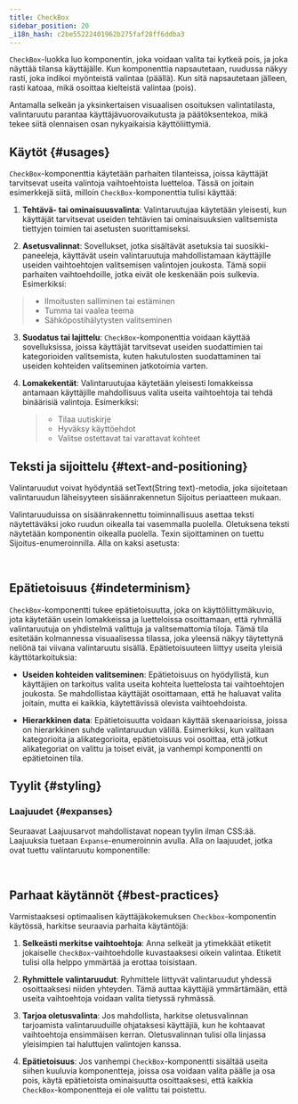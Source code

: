 ```yaml
---
title: CheckBox
sidebar_position: 20
_i18n_hash: c2be55222401962b275faf28ff6ddba3
---
```

<DocChip chip="shadow" />
<DocChip chip="name" label="dwc-checkbox" />
<DocChip chip='since' label='23.01' />
<JavadocLink type="foundation" location="com/webforj/component/optioninput/CheckBox" top='true'/>

`CheckBox`-luokka luo komponentin, joka voidaan valita tai kytkeä pois, ja joka näyttää tilansa käyttäjälle. Kun komponenttia napsautetaan, ruudussa näkyy rasti, joka indikoi myönteistä valintaa (päällä). Kun sitä napsautetaan jälleen, rasti katoaa, mikä osoittaa kielteistä valintaa (pois).

Antamalla selkeän ja yksinkertaisen visuaalisen osoituksen valintatilasta, valintaruutu parantaa käyttäjävuorovaikutusta ja päätöksentekoa, mikä tekee siitä olennaisen osan nykyaikaisia käyttöliittymiä.

## Käytöt {#usages}

`CheckBox`-komponenttia käytetään parhaiten tilanteissa, joissa käyttäjät tarvitsevat useita valintoja vaihtoehtoista luetteloa. Tässä on joitain esimerkkejä siitä, milloin `CheckBox`-komponenttia tulisi käyttää:

1. **Tehtävä- tai ominaisuusvalinta**: Valintaruutujaa käytetään yleisesti, kun käyttäjät tarvitsevat useiden tehtävien tai ominaisuuksien valitsemista tiettyjen toimien tai asetusten suorittamiseksi.

2. **Asetusvalinnat**: Sovellukset, jotka sisältävät asetuksia tai suosikki-paneeleja, käyttävät usein valintaruutuja mahdollistamaan käyttäjille useiden vaihtoehtojen valitsemisen valintojen joukosta. Tämä sopii parhaiten vaihtoehdoille, jotka eivät ole keskenään pois sulkevia. Esimerkiksi:

> - Ilmoitusten salliminen tai estäminen
> - Tumma tai vaalea teema
> - Sähköpostihälytysten valitseminen

3. **Suodatus tai lajittelu**: `CheckBox`-komponenttia voidaan käyttää sovelluksissa, joissa käyttäjät tarvitsevat useiden suodattimien tai kategorioiden valitsemista, kuten hakutulosten suodattaminen tai useiden kohteiden valitseminen jatkotoimia varten.

4. **Lomakekentät**: Valintaruutujaa käytetään yleisesti lomakkeissa antamaan käyttäjille mahdollisuus valita useita vaihtoehtoja tai tehdä binäärisiä valintoja. Esimerkiksi:
   > - Tilaa uutiskirje
   > - Hyväksy käyttöehdot
   > - Valitse ostettavat tai varattavat kohteet

## Teksti ja sijoittelu {#text-and-positioning}

Valintaruudut voivat hyödyntää <JavadocLink type="foundation" location="com/webforj/component/AbstractOptionInput" code='true' suffix='#setText(java.lang.String)'>setText(String text)</JavadocLink>-metodia, joka sijoitetaan valintaruudun läheisyyteen sisäänrakennetun <JavadocLink type="foundation" location="com/webforj/component/TextPosition" code='true' suffix=''>Sijoitus</JavadocLink> periaatteen mukaan.

Valintaruuduissa on sisäänrakennettu toiminnallisuus asettaa teksti näytettäväksi joko ruudun oikealla tai vasemmalla puolella. Oletuksena teksti näytetään komponentin oikealla puolella. Texin sijoittaminen on tuettu <JavadocLink type="foundation" location="com/webforj/component/TextPosition" code='true' suffix=''>Sijoitus</JavadocLink>-enumeroinnilla. Alla on kaksi asetusta: <br/>

<ComponentDemo 
path='/webforj/checkboxhorizontaltext?' 
javaE='https://raw.githubusercontent.com/webforj/webforj-documentation/refs/heads/main/src/main/java/com/webforj/samples/views/checkbox/CheckboxHorizontalTextView.java'
height = '200px'
/>

<br/>

## Epätietoisuus {#indeterminism}

`CheckBox`-komponentti tukee epätietoisuutta, joka on käyttöliittymäkuvio, jota käytetään usein lomakkeissa ja luetteloissa osoittamaan, että ryhmällä valintaruutuja on yhdistelmä valittuja ja valitsemattomia tiloja. Tämä tila esitetään kolmannessa visuaalisessa tilassa, joka yleensä näkyy täytettynä neliönä tai viivana valintaruutu sisällä. Epätietoisuuteen liittyy useita yleisiä käyttötarkoituksia:

- **Useiden kohteiden valitseminen**: Epätietoisuus on hyödyllistä, kun käyttäjien on tarkoitus valita useita kohteita luettelosta tai vaihtoehtojen joukosta. Se mahdollistaa käyttäjät osoittamaan, että he haluavat valita joitain, mutta ei kaikkia, käytettävissä olevista vaihtoehdoista.

- **Hierarkkinen data**: Epätietoisuutta voidaan käyttää skenaarioissa, joissa on hierarkkinen suhde valintaruudun välillä. Esimerkiksi, kun valitaan kategorioita ja alikategorioita, epätietoisuus voi osoittaa, että jotkut alikategoriat on valittu ja toiset eivät, ja vanhempi komponentti on epätietoinen tila.

<ComponentDemo 
path='/webforj/checkboxindeterminate?' 
javaE='https://raw.githubusercontent.com/webforj/webforj-documentation/refs/heads/main/src/main/java/com/webforj/samples/views/checkbox/CheckboxIndeterminateView.java'
height = '150px'
/>

## Tyylit {#styling}

### Laajuudet {#expanses}

Seuraavat <JavadocLink type="foundation" location="com/webforj/component/Expanse">Laajuusarvot</JavadocLink> mahdollistavat nopean tyylin ilman CSS:ää. Laajuuksia tuetaan `Expanse`-enumeroinnin avulla. Alla on laajuudet, jotka ovat tuettu valintaruutu komponentille: <br/>

<ComponentDemo 
path='/webforj/checkboxexpanse?' 
javaE='https://raw.githubusercontent.com/webforj/webforj-documentation/refs/heads/main/src/main/java/com/webforj/samples/views/checkbox/CheckboxExpanseView.java'
height = '150px'
/>

<br/>

<TableBuilder name="Checkbox" />

## Parhaat käytännöt {#best-practices}

Varmistaaksesi optimaalisen käyttäjäkokemuksen `Checkbox`-komponentin käytössä, harkitse seuraavia parhaita käytäntöjä:

1. **Selkeästi merkitse vaihtoehtoja**: Anna selkeät ja ytimekkäät etiketit jokaiselle `CheckBox`-vaihtoehdolle kuvastaaksesi oikein valintaa. Etiketit tulisi olla helppo ymmärtää ja erottaa toisistaan.

2. **Ryhmittele valintaruudut**: Ryhmittele liittyvät valintaruudut yhdessä osoittaaksesi niiden yhteyden. Tämä auttaa käyttäjiä ymmärtämään, että useita vaihtoehtoja voidaan valita tietyssä ryhmässä.

3. **Tarjoa oletusvalinta**: Jos mahdollista, harkitse oletusvalinnan tarjoamista valintaruuduille ohjataksesi käyttäjiä, kun he kohtaavat vaihtoehtoja ensimmäisen kerran. Oletusvalinnan tulisi olla linjassa yleisimpien tai haluttujen valintojen kanssa.

4. **Epätietoisuus**: Jos vanhempi `CheckBox`-komponentti sisältää useita siihen kuuluvia komponentteja, joissa osa voidaan valita päälle ja osa pois, käytä epätietoista ominaisuutta osoittaaksesi, että kaikkia `CheckBox`-komponentteja ei ole valittu tai poistettu.
